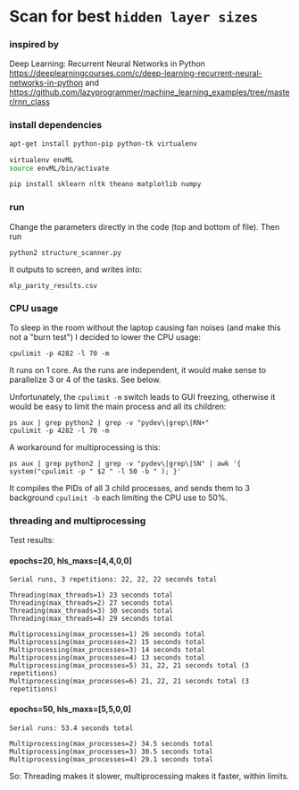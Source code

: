 # Scan for best `hidden layer sizes`

### inspired by
Deep Learning: Recurrent Neural Networks in Python
https://deeplearningcourses.com/c/deep-learning-recurrent-neural-networks-in-python and 
https://github.com/lazyprogrammer/machine_learning_examples/tree/master/rnn_class

### install dependencies

```bash
apt-get install python-pip python-tk virtualenv

virtualenv envML
source envML/bin/activate

pip install sklearn nltk theano matplotlib numpy 
```

### run
Change the parameters directly in the code (top and bottom of file). Then run 

    python2 structure_scanner.py
    
It outputs to screen, and writes into:

    mlp_parity_results.csv

### CPU usage
To sleep in the room without the laptop causing fan noises (and make this not a "burn test") I decided to lower the CPU usage:

    cpulimit -p 4282 -l 70 -m

It runs on 1 core. As the runs are independent, it would make sense to parallelize 3 or 4 of the tasks. See below.

Unfortunately, the `cpulimit -m` switch leads to GUI freezing, otherwise it would be easy to limit the main process and all its children:

    ps aux | grep python2 | grep -v "pydev\|grep\|RN+"
    cpulimit -p 4282 -l 70 -m
    
A workaround for multiprocessing is this:

    ps aux | grep python2 | grep -v "pydev\|grep\|SN" | awk '{ system("cpulimit -p " $2 " -l 50 -b " ); }'

It compiles the PIDs of all 3 child processes, and sends them to 3 background `cpulimit -b` each limiting the CPU use to 50%.

### threading and multiprocessing

Test results:

#### epochs=20, hls_maxs=[4,4,0,0]

```
Serial runs, 3 repetitions: 22, 22, 22 seconds total 
 
Threading(max_threads=1) 23 seconds total   
Threading(max_threads=2) 27 seconds total  
Threading(max_threads=3) 30 seconds total     
Threading(max_threads=4) 29 seconds total
  
Multiprocessing(max_processes=1) 26 seconds total  
Multiprocessing(max_processes=2) 15 seconds total  
Multiprocessing(max_processes=3) 14 seconds total  
Multiprocessing(max_processes=4) 13 seconds total  
Multiprocessing(max_processes=5) 31, 22, 21 seconds total (3 repetitions)  
Multiprocessing(max_processes=6) 21, 22, 21 seconds total (3 repetitions)  
```

#### epochs=50, hls_maxs=[5,5,0,0]  

```
Serial runs: 53.4 seconds total  

Multiprocessing(max_processes=2) 34.5 seconds total  
Multiprocessing(max_processes=3) 30.5 seconds total  
Multiprocessing(max_processes=4) 29.1 seconds total  
```

So: Threading makes it slower, multiprocessing makes it faster, within limits.   

